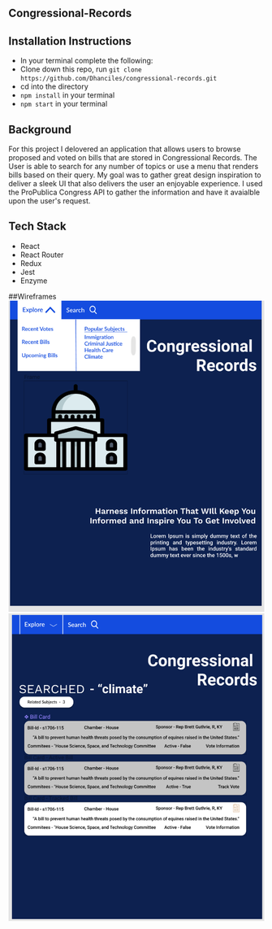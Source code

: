 ## Congressional-Records

## Installation Instructions 

 - In your terminal complete the following: 
 - Clone down this repo, run `git clone https://github.com/Dhanciles/congressional-records.git`
 - cd into the directory
 - `npm install` in your terminal
 - `npm start` in your terminal

 ## Background 

  For this project I delovered an application that allows users to browse proposed and voted on bills that are stored in Congressional Records. The User is able to search for any number of topics or use a menu that renders bills based on their query. My goal was to gather great design inspiration to deliver a sleek UI that also delivers the user an enjoyable experience. I used the ProPublica Congress API to gather the information and have it avaialble upon the user's request.

## Tech Stack

- React
- React Router
- Redux
- Jest
- Enzyme

##Wireframes 
![wireframe1](public/images/wireframe-1.png)
![wireframe2](public/images/wireframe-2.png)


